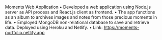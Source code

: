 Moments Web Application
• Developed a web application using Node.js server as API process and React.js client as frontend.
• The app functions as an album to archives images and notes from those precious moments in life.
• Employed MongoDB non-relational database to save and retrieve data. Deployed using Heroku and Netlify.
• Link: https://moments-portfolio.netlify.app
